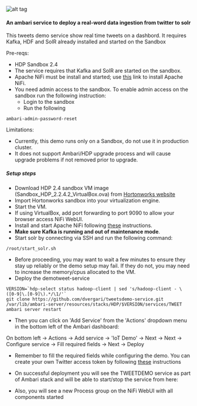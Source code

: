 ![alt tag](https://raw.githubusercontent.com/dvergari/tweetsdemo-service/master/package/screenshot/installed.PNG)
#### An ambari service to deploy a real-word data ingestion from twitter to solr
This tweets demo service show real time tweets on a dashbord. It requires Kafka, HDF and SolR already installed and started on the Sandbox

Pre-reqs:
  - HDP Sandbox 2.4
  - The service requires that Kafka and SolR are started on the sandbox. 
  - Apache NiFi must be install and started; use [this](https://github.com/abajwa-hw/ambari-nifi-service) link to install Apache NiFi.
  - You need admin access to the sandbox. To enable admin access on the sandbox run the following instruction:
    - Login to the sandbox
    - Run the following
```
ambari-admin-password-reset
```

Limitations:
  - Currently, this demo runs only on a Sandbox, do not use it in production cluster. 
  - It does not support Ambari/HDP upgrade process and will cause upgrade problems if not removed prior to upgrade.

##### Setup steps

- Download HDP 2.4 sandbox VM image (Sandbox_HDP_2.2.4.2_VirtualBox.ova) from [Hortonworks website](http://hortonworks.com/products/hortonworks-sandbox/)
- Import Hortonworks sandbox into your virtualization engine.
- Start the VM.
- If using VirtualBox, add port forwarding to port 9090 to allow your browser access NiFi WebUI.
- Install and start Apache NiFi following [these](https://github.com/abajwa-hw/ambari-nifi-service) instructions.
- **Make sure Kafka is running and out of maintenance mode**. 
- Start solr by connecting via SSH and run the following command:
```
/root/start_solr.sh
```
- Before proceeding, you may want to wait a few minutes to ensure they stay up reliably or the demo setup may fail. If they do not, you may need to increase the memory/cpus allocated to the VM.
- Deploy the demotweet-service
```
VERSION=`hdp-select status hadoop-client | sed 's/hadoop-client - \([0-9]\.[0-9]\).*/\1/'`
git clone https://github.com/dvergari/tweetsdemo-service.git /var/lib/ambari-server/resources/stacks/HDP/$VERSION/services/TWEET
ambari server restart
```
- Then you can click on 'Add Service' from the 'Actions' dropdown menu in the bottom left of the Ambari dashboard:

On bottom left -> Actions -> Add service -> 'IoT Demo' -> Next -> Next -> Configure service -> Fill required fields -> Next -> Deploy

- Remember to fill the required fields while configuring the demo. You can create your own Twitter access token by following [these](https://dev.twitter.com/oauth/overview/application-owner-access-tokens) instructions


- On successful deployment you will see the TWEETDEMO service as part of Ambari stack and will be able to start/stop the service from here:


- Also, you will see a new Process group on the NiFi WebUI with all components started

